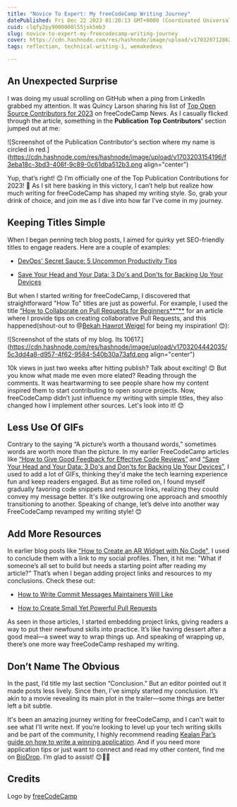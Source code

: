```yaml
---
title: "Novice To Expert: My freeCodeCamp Writing Journey"
datePublished: Fri Dec 22 2023 01:20:13 GMT+0000 (Coordinated Universal Time)
cuid: clqfy2py9000008l55jxk5mb3
slug: novice-to-expert-my-freecodecamp-writing-journey
cover: https://cdn.hashnode.com/res/hashnode/image/upload/v1703207128624/279c1f6e-e308-40cf-b42f-d3d82bd441be.png
tags: reflection, technical-writing-1, wemakedevs

---
```


## An Unexpected Surprise

I was doing my usual scrolling on GitHub when a ping from LinkedIn grabbed my attention. It was Quincy Larson sharing his list of [Top Open Source Contributors for 2023](https://www.freecodecamp.org/news/top-open-source-contributors-2023/) on freeCodeCamp News. As I casually flicked through the article, something in the **Publication Top Contributors'** section jumped out at me:

![Screenshot of the Publication Contributor's section where my name is circled in red.](https://cdn.hashnode.com/res/hashnode/image/upload/v1703203154196/f3eba18c-3bd3-406f-9c89-0c61dba512b3.png align="center")

Yup, that’s right! 😊 I’m officially one of the Top Publication Contributions for 2023! 🎉 As I sit here basking in this victory, I can’t help but realize how much writing for freeCodeCamp has shaped my writing style. So, grab your drink of choice, and join me as I dive into how far I’ve come in my journey.

## Keeping Titles Simple

When I began penning tech blog posts, I aimed for quirky yet SEO-friendly titles to engage readers. Here are a couple of examples:

* [DevOps' Secret Sauce: 5 Uncommon Productivity Tips](https://chrissycodes.hashnode.dev/devops-secret-sauce-5-uncommon-productivity-tips)
    
* [Save Your Head and Your Data: 3 Do's and Don'ts for Backing Up Your Devices](https://chrissycodes.hashnode.dev/save-your-head-and-your-data-3-dos-and-donts-for-backing-up-your-devices)
    

But when I started writing for freeCodeCamp, I discovered that straightforward "How To" titles are just as powerful. For example, I used the title [“How to Collaborate on Pull Requests for Beginners\*\*”\*\*](https://dev.to/opensauced/how-to-collaborate-on-pull-requests-for-beginners-434a) for an article where I provide tips on creating collaborative Pull Requests, and this happened(shout-out to @[Bekah Hawrot Weigel](@BekahHW) for being my inspiration! 😊):

![Screenshot of the stats of my blog. Its 10617.](https://cdn.hashnode.com/res/hashnode/image/upload/v1703204442035/5c3dd4a8-d957-4f62-9584-540b30a73afd.png align="center")

10k views in just two weeks after hitting publish? Talk about exciting! 😊 But you know what made me even more elated? Reading through the comments. It was heartwarming to see people share how my content inspired them to start contributing to open source projects. Now, freeCodeCamp didn’t just influence my writing with simple titles, they also changed how I implement other sources. Let's look into it! 😊

## Less Use Of GIFs

Contrary to the saying “A picture’s worth a thousand words,” sometimes words are worth more than the picture. In my earlier FreeCodeCamp articles like [“How to Give Good Feedback for Effective Code Reviews”](https://www.freecodecamp.org/news/code-review-tips/) and [“Save Your Head and Your Data: 3 Do's and Don'ts for Backing Up Your Devices”](https://chrissycodes.hashnode.dev/save-your-head-and-your-data-3-dos-and-donts-for-backing-up-your-devices), I used to add a lot of GIFs, thinking they'd make the tech learning experience fun and keep readers engaged. But as time rolled on, I found myself gradually favoring code snippets and resource links, realizing they could convey my message better. It's like outgrowing one approach and smoothly transitioning to another. Speaking of change, let’s delve into another way FreeCodeCamp revamped my writing style! 😊

## Add More Resources

In earlier blog posts like ["How to Create an AR Widget with No Code"](https://chrissycodes.hashnode.dev/how-to-create-an-ar-widget-with-no-code), I used to conclude them with a link to my social profiles. Then, it hit me: "What if someone’s all set to build but needs a starting point after reading my article?" That’s when I began adding project links and resources to my conclusions. Check these out:

* [How to Write Commit Messages Maintainers Will Like](https://www.freecodecamp.org/news/how-to-write-commit-messages-maintainers-will-like/)
    
* [How to Create Small Yet Powerful Pull Requests](https://dev.to/opensauced/how-to-create-small-yet-powerful-pull-requests-1a7j)
    

As seen in those articles, I started embedding project links, giving readers a way to put their newfound skills into practice. It’s like having dessert after a good meal—a sweet way to wrap things up. And speaking of wrapping up, there’s one more way freeCodeCamp reshaped my writing.

## Don’t Name The Obvious

In the past, I’d title my last section “Conclusion.” But an editor pointed out it made posts less lively. Since then, I've simply started my conclusion. It’s akin to a movie revealing its main plot in the trailer—some things are better left a bit subtle.

It's been an amazing journey writing for freeCodeCamp, and I can't wait to see what I'll write next. If you’re looking to level up your tech writing skills and be part of the community, I highly recommend reading [Kealan Par’s guide on how to write a winning application](https://www.freecodecamp.org/news/how-to-write-for-freecodecamp/). And if you need more application tips or just want to connect and read my other content, find me on [BioDrop](https://www.biodrop.io/CBID2). I’m glad to assist! 😊👍🏾

## Credits

Logo by [freeCodeCamp](https://www.freecodecamp.org/)